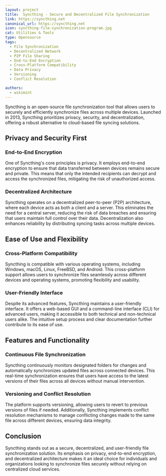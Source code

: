 ```yaml
---
layout: project
title:  Syncthing - Secure and Decentralized File Synchronization
link: https://syncthing.net
canonical_url: https://syncthing.net
icon: syncthing-file-synchronization-program.jpg
cat: Utilities & Tools
type: Opensource
tags:
  - File Synchronization
  - Decentralized Network
  - P2P File Sharing
  - End-to-End Encryption
  - Cross-Platform Compatibility
  - Data Privacy
  - Versioning
  - Conflict Resolution

authors:
  - wikimint
---
```



Syncthing is an open-source file synchronization tool that allows users to securely and efficiently synchronize files across multiple devices. Launched in 2013, Syncthing prioritizes privacy, security, and decentralization, offering a robust alternative to cloud-based file syncing solutions.

## Privacy and Security First

### End-to-End Encryption

One of Syncthing's core principles is privacy. It employs end-to-end encryption to ensure that data transferred between devices remains secure and private. This means that only the intended recipients can decrypt and access the synchronized files, mitigating the risk of unauthorized access.

### Decentralized Architecture

Syncthing operates on a decentralized peer-to-peer (P2P) architecture, where each device acts as both a client and a server. This eliminates the need for a central server, reducing the risk of data breaches and ensuring that users maintain full control over their data. Decentralization also enhances reliability by distributing syncing tasks across multiple devices.

## Ease of Use and Flexibility

### Cross-Platform Compatibility

Syncthing is compatible with various operating systems, including Windows, macOS, Linux, FreeBSD, and Android. This cross-platform support allows users to synchronize files seamlessly across different devices and operating systems, promoting flexibility and usability.

### User-Friendly Interface

Despite its advanced features, Syncthing maintains a user-friendly interface. It offers a web-based GUI and a command-line interface (CLI) for advanced users, making it accessible to both technical and non-technical users alike. The intuitive setup process and clear documentation further contribute to its ease of use.

## Features and Functionality

### Continuous File Synchronization

Syncthing continuously monitors designated folders for changes and automatically synchronizes updated files across connected devices. This real-time synchronization ensures that users have access to the latest versions of their files across all devices without manual intervention.

### Versioning and Conflict Resolution

The platform supports versioning, allowing users to revert to previous versions of files if needed. Additionally, Syncthing implements conflict resolution mechanisms to manage conflicting changes made to the same file across different devices, ensuring data integrity.

## Conclusion

Syncthing stands out as a secure, decentralized, and user-friendly file synchronization solution. Its emphasis on privacy, end-to-end encryption, and decentralized architecture makes it an ideal choice for individuals and organizations looking to synchronize files securely without relying on centralized cloud services.


